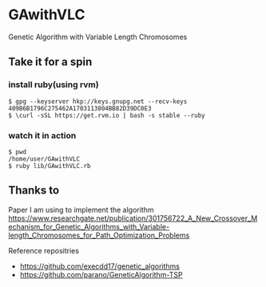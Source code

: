 # GAwithVLC
Genetic Algorithm with Variable Length Chromosomes

## Take it for a spin

### install ruby(using rvm)
```
$ gpg --keyserver hkp://keys.gnupg.net --recv-keys 409B6B1796C275462A1703113804BB82D39DC0E3
$ \curl -sSL https://get.rvm.io | bash -s stable --ruby
```
### watch it in action
```
$ pwd
/home/user/GAwithVLC
$ ruby lib/GAwithVLC.rb
```

## Thanks to
Paper I am using to implement the algorithm
https://www.researchgate.net/publication/301756722_A_New_Crossover_Mechanism_for_Genetic_Algorithms_with_Variable-length_Chromosomes_for_Path_Optimization_Problems

Reference repositries
* https://github.com/execdd17/genetic_algorithms
* https://github.com/parano/GeneticAlgorithm-TSP
